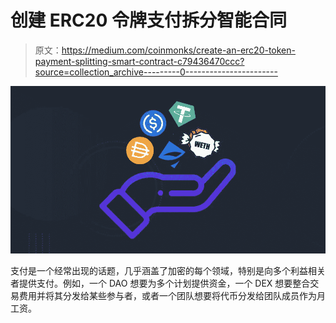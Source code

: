 # 创建 ERC20 令牌支付拆分智能合同

> 原文：<https://medium.com/coinmonks/create-an-erc20-token-payment-splitting-smart-contract-c79436470ccc?source=collection_archive---------0----------------------->

![](img/ffcbddb51dda80a784bfd37f34bb1a11.png)

支付是一个经常出现的话题，几乎涵盖了加密的每个领域，特别是向多个利益相关者提供支付。例如，一个 DAO 想要为多个计划提供资金，一个 DEX 想要整合交易费用并将其分发给某些参与者，或者一个团队想要将代币分发给团队成员作为月工资。
